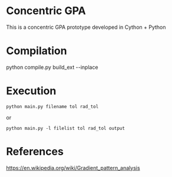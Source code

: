 # Concentric GPA
This is a concentric GPA prototype developed in Cython + Python

# Compilation
python compile.py build_ext --inplace

# Execution

    python main.py filename tol rad_tol

or

    python main.py -l filelist tol rad_tol output

# References
https://en.wikipedia.org/wiki/Gradient_pattern_analysis

